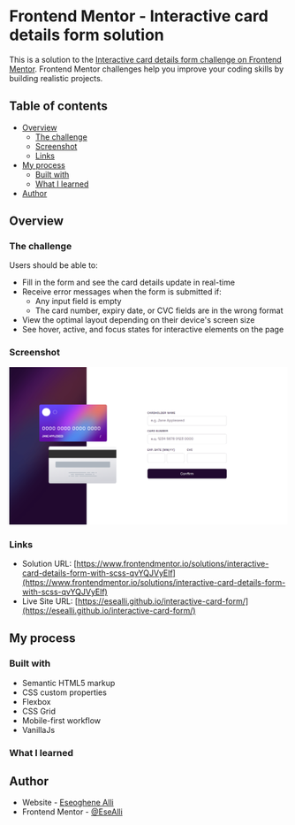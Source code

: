 # Frontend Mentor - Interactive card details form solution

This is a solution to the [Interactive card details form challenge on Frontend Mentor](https://www.frontendmentor.io/challenges/interactive-card-details-form-XpS8cKZDWw). Frontend Mentor challenges help you improve your coding skills by building realistic projects.

## Table of contents

- [Overview](#overview)
  - [The challenge](#the-challenge)
  - [Screenshot](#screenshot)
  - [Links](#links)
- [My process](#my-process)
  - [Built with](#built-with)
  - [What I learned](#what-i-learned)
- [Author](#author)

## Overview

### The challenge

Users should be able to:

- Fill in the form and see the card details update in real-time
- Receive error messages when the form is submitted if:
  - Any input field is empty
  - The card number, expiry date, or CVC fields are in the wrong format
- View the optimal layout depending on their device's screen size
- See hover, active, and focus states for interactive elements on the page

### Screenshot

![](./screenshot.PNG)

### Links

- Solution URL: [https://www.frontendmentor.io/solutions/interactive-card-details-form-with-scss-qvYQJVyElf](https://www.frontendmentor.io/solutions/interactive-card-details-form-with-scss-qvYQJVyElf)
- Live Site URL: [https://esealli.github.io/interactive-card-form/](https://esealli.github.io/interactive-card-form/)

## My process

### Built with

- Semantic HTML5 markup
- CSS custom properties
- Flexbox
- CSS Grid
- Mobile-first workflow
- VanillaJs

### What I learned

## Author

- Website - [Eseoghene Alli](https://esealli.github.io/)
- Frontend Mentor - [@EseAlli](https://www.frontendmentor.io/profile/EseAlli)
